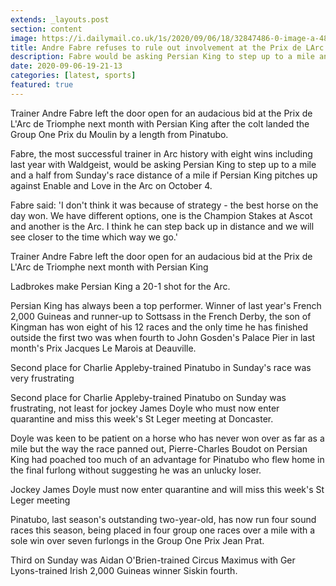 ```yaml
---
extends: _layouts.post
section: content
image: https://i.dailymail.co.uk/1s/2020/09/06/18/32847486-0-image-a-48_1599414861604.jpg 
title: Andre Fabre refuses to rule out involvement at the Prix de LArc de Triomphe with Persian King 
description: Fabre would be asking Persian King to step up to a mile and a half from Sundays race distance of a mile if Persian King pitches up against Enable and Love in the Arc on October 4. 
date: 2020-09-06-19-21-13 
categories: [latest, sports] 
featured: true 
--- 
```

Trainer Andre Fabre left the door open for an audacious bid at the Prix de L'Arc de Triomphe next month with Persian King after the colt landed the Group One Prix du Moulin by a length from Pinatubo.

Fabre, the most successful trainer in Arc history with eight wins including last year with Waldgeist, would be asking Persian King to step up to a mile and a half from Sunday's race distance of a mile if Persian King pitches up against Enable and Love in the Arc on October 4.

Fabre said: 'I don't think it was because of strategy - the best horse on the day won. We have different options, one is the Champion Stakes at Ascot and another is the Arc. I think he can step back up in distance and we will see closer to the time which way we go.'

Trainer Andre Fabre left the door open for an audacious bid at the Prix de L'Arc de Triomphe next month with Persian King

Ladbrokes make Persian King a 20-1 shot for the Arc.

Persian King has always been a top performer. Winner of last year's French 2,000 Guineas and runner-up to Sottsass in the French Derby, the son of Kingman has won eight of his 12 races and the only time he has finished outside the first two was when fourth to John Gosden's Palace Pier in last month's Prix Jacques Le Marois at Deauville.

Second place for Charlie Appleby-trained Pinatubo in Sunday's race was very frustrating

Second place for Charlie Appleby-trained Pinatubo on Sunday was frustrating, not least for jockey James Doyle who must now enter quarantine and miss this week's St Leger meeting at Doncaster.

Doyle was keen to be patient on a horse who has never won over as far as a mile but the way the race panned out, Pierre-Charles Boudot on Persian King had poached too much of an advantage for Pinatubo who flew home in the final furlong without suggesting he was an unlucky loser.

Jockey James Doyle must now enter quarantine and will miss this week's St Leger meeting 

Pinatubo, last season's outstanding two-year-old, has now run four sound races this season, being placed in four group one races over a mile with a sole win over seven furlongs in the Group One Prix Jean Prat.

Third on Sunday was Aidan O'Brien-trained Circus Maximus with Ger Lyons-trained Irish 2,000 Guineas winner Siskin fourth.

